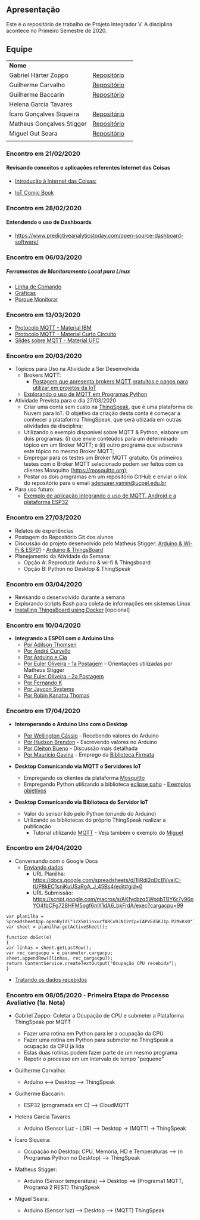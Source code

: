 ## Apresentação

Este é o repositório de trabalho de Projeto Integrador V. A disciplina acontece no Primeiro Semestre de 2020.


## Equipe

|   |   |   |
|---|--:|:--|
| **Nome** |   |
|Gabriel Härter Zoppo  | [Repositório](https://github.com/GabrielZoppo/Pi5) |
|Guilherme Carvalho | [Repositório](https://github.com/carvalhoGuilherme/PI5) |
|Guilherme Baccarin | [Repositório](https://github.com/Baccarin/ProjetoIntegrador-V) |
|Helena Garcia Tavares |  |
|Ícaro Gonçalves Siqueira  | [Repositório](https://github.com/IcaroGSiqueira/piv) |
|Matheus Gonçalves Stigger   | [Repositório](https://github.com/MGStigger/PI_V) |
|Miguel Gut Seara | [Repositório](https://github.com/miguelgut/piv_python_mqtt)|
|   |   |   | |

### Encontro em 21/02/2020

#### Revisando conceitos e aplicações referentes Internet das Coisas

  * [Introdução à Internet das Coisas:](http://olaria.ucpel.edu.br/materiais/lib/exe/fetch.php?media=iot_conceitos_tecnologias.pdf)

  * [IoT Comic Book](https://iotcomicbook.org/)

### Encontro em 28/02/2020

#### Entendendo o uso de Dashboards

  * https://www.predictiveanalyticstoday.com/open-source-dashboard-software/

### Encontro em 06/03/2020

##### Ferramentas de Monitoramento Local para Linux
  * [Linha de Comando](https://solivrebonfim.wordpress.com/2013/05/07/10-ferramentas-de-linha-de-comandos-para-monitorar-a-performance-do-linux/)
  * [Gráficas](https://homelaber.com.br/linux-dashboards-ferramentas-simples-para-monitorar-o-seu-servidor-linux/)
  * [Porque Monitorar](https://epocanegocios.globo.com/Tecnologia/noticia/2018/10/como-o-exercito-chines-pode-ter-se-infiltrado-na-apple-e-em-outras-grandes-empresas-americanas.html)

### Encontro em 13/03/2020
  * [Protocolo MQTT - Material IBM](https://www.ibm.com/developerworks/br/library/iot-mqtt-why-good-for-iot/index.html)
  * [Protocolo MQTT - Material Curto Circuito](https://www.curtocircuito.com.br/blog/introducao-ao-mqtt/)
  * [Slides sobre MQTT - Material UFC](https://pt.slideshare.net/MaurcioMoreiraNeto/protocolo-mqtt-redes-de-computadores)

### Encontro em 20/03/2020
  * Tópicos para Uso na Atividade a Ser Desenvolvida
    * Brokers MQTT:
      * [Postagem que apresenta brokers MQTT gratuitos e pagos para utilizar em projetos da IoT](https://mntolia.com/10-free-public-private-mqtt-brokers-for-testing-prototyping/)
    * [Explorando o uso de MQTT em Programas Python](https://fazbe.github.io/Usando-o-paho-mqtt-para-Python/)
  * Atividade Prevista para o dia 27/03/2020
    * Criar uma conta sem custo na [ThingSpeak](https://thingspeak.com/), que é uma plataforma de Nuvem para IoT. O objetivo da criaçào desta conta é começar a conhecer a plataforma ThingSpeak, que será utiizada em outras atividades da disciplina;
    * Utilizando o exemplo disponível sobre MQTT & Python, elabore um dois programas: (i) que envie conteúdos para um determinado tópico em um Broker MQTT; e (ii) outro programa que subscreva este tópico no mesmo Broker MQTT;
    * Empregar para os testes um Broker MQTT gratuito. Os primeiros testes com o Broker MQTT selecionado podem ser feitos com os clientes Mosquitto (https://mosquitto.org);
    * Postar os dois programas em um repositório GitHub e enviar o link do repositório para o email adenuaer.yamin@ucpel.edu.br
  * Para uso futuro:
    * [Exemplo de aplicação integrando o uso de MQTT, Android e a plataforma ESP32](https://www.filipeflop.com/blog/esp32-e-mqtt-dashboard-android/)
    
### Encontro em 27/03/2020

  * Relatos de experiências
  * Postagem do Repositório Git dos alunos
  * Discussão do projeto desenvolvido pelo Matheus Stigger: [Arduino & Wi-Fi & ESP01](https://blogmasterwalkershop.com.br/arduino/como-usar-com-arduino-modulo-wifi-esp8266-esp-01/) - [Arduino & ThingsBoard](https://thingsboard.io/docs/samples/arduino/temperature/ )
  * Planejamento da Atividade da Semana: 
    * Opção A: Reproduzir Arduino & wi-fi & Thingsboard
    * Opção B: Python no Desktop & ThingSpeak

### Encontro em 03/04/2020
  * Revisando o desenvolvido durante a semana
  * Explorando scripts Bash para coleta de informações em sistemas Linux
  * [Installing ThingsBoard using Docker](https://thingsboard.io/docs/user-guide/install/docker/) [opcional]

### Encontro em 10/04/2020
  * **Integrando a ESP01 com o Arduino Uno**
    * [Por Adilson Thomsen](https://www.filipeflop.com/blog/esp8266-arduino-tutorial/)
    * [Por André Curvello](https://www.embarcados.com.br/esp8266-com-arduino/)
    * [Por Arduino e Cia](https://www.arduinoecia.com.br/arduino-modulo-wireless-esp8266-esp-01/)
    * [Por Euler Oliveira - 1a Postagem](https://blogmasterwalkershop.com.br/arduino/como-usar-com-arduino-modulo-wifi-esp8266-esp-01/) - Orientações utilizadas por Matheus Stigger
    * [Por Euler Oliveira - 2a Postagem](https://blogmasterwalkershop.com.br/blynk/blynk-controle-do-arduino-via-wifi-com-esp8266-esp-01/)
    * [Por Fernando K](https://www.fernandok.com/2018/10/webserver-arduino-uno-com-wifi-esp01.html)
    * [Por Jaycon Systems](https://www.instructables.com/id/Using-ESP-01-and-Arduino-UNO/)
    * [Por Robin Kanattu Thomas](https://www.hackster.io/ROBINTHOMAS/programming-esp8266-esp-01-with-arduino-011389)

### Encontro em 17/04/2020

  * **Interoperando o Arduino Uno com o Desktop**
    * [Por Wellington Cássio](http://labdegaragem.com/profiles/blogs/comunicando-arduino-e-python) - Recebendo valores do Arduino
    * [Por Hudson Brendon](https://medium.com/code-rocket-blog/python-e-arduino-ganhando-produtividade-em-seus-projetos-de-internet-das-coisas-37781e21b9ee) - Escrevendo valores no Arduino
    * [Por Cleiton Bueno](https://www.embarcados.com.br/python-e-arduino-comunicacao-serial/) - Discussão mais detalhada
    * [Por Mauricio Gavina](https://www.filipeflop.com/blog/integrando-processing-e-arduino-com-a-biblioteca-firmata/) - Emprego da [Biblioteca Firmata](https://github.com/firmata/protocol)

  * **Desktop Comunicando via MQTT o Servidores IoT**
    * Empregando os clientes da plataforma [Mosquitto](https://mosquitto.org/)
    * Empregando Python utilizando a biblioteca [eclipse paho](https://www.eclipse.org/paho/) - [Exemplos objetivos](https://fazbe.github.io/Usando-o-paho-mqtt-para-Python/)
    
   * **Desktop Comunicando via Biblioteca do Servidor IoT**  
     * Valor do sensor lido pelo Python (oriundo do Arduino)
     * Utilizando as bibliotecas do próprio ThingSpeak realizar a publicação
       * Tutorial utilizando [MQTT](https://www.mathworks.com/help/thingspeak/use-desktop-mqtt-client-to-publish-to-a-channel.html) - Veja também o exemplo do [Miguel](https://github.com/miguelgut/piv_python_mqtt)

### Encontro em 24/04/2020
   * Conversando com o Google Docs
     * [Enviando dados](https://fazerlab.wordpress.com/2017/10/24/dados-em-tempo-real-com-planilha-do-google-docs/)
        * URL Planilha: https://docs.google.com/spreadsheets/d/1ljRdj2qDcBVyelC-tUP8kEC1sniKuUSaRgA_J_45Bs4/edit#gid=0
        * URL Submissão: https://script.google.com/macros/s/AKfycbzq5WpqbTBY6r7y96pYO4fbCFg728HFM5ogf6mY1dA6_bkFrdA/exec?cargacpu=99

~~~
var planilha = SpreadsheetApp.openById("1cXSm1inxurfARCu9JN12rCpxIAPVEd5KJ1p_P2MxKs0");
var sheet = planilha.getActiveSheet();

function doGet(e)
{
var linhas = sheet.getLastRow();
var rec_cargacpu = e.parameter.cargacpu;
sheet.appendRow([linhas, rec_cargacpu]);
return ContentService.createTextOutput("Ocupação CPU recebida"); 
}
~~~


  * [Tratando os dados recebidos](https://fazerlab.wordpress.com/2017/10/30/grafico-dinamico-com-google-script-e-planilha/)


### Encontro em 08/05/2020 - Primeira Etapa do Processo Avaliativo (1a. Nota)

* Gabriel Zoppo: Coletar a Ocupação de CPU e submeter a Plataforma ThingSpeak por MQTT
    * Fazer uma rotina em Python para ler a ocupação da CPU
    * Fazer uma rotina em Python para submeter no ThingSpeak a ocupação da CPU já lida
    * Estas duas rotinas podem fazer parte de um mesmo programa
    * Repetir o processo em um intervalo de tempo "pequeno"
    
* Guilherme Carvalho:
    * Arduíno <--> Desktop --> ThingSpeak

* Guilherme Baccarin:
    * ESP32 (programada em C) --> CloudMQTT

* Helena Garcia Tavares
    * Arduino (Sensor Luz - LDR) --> Desktop -> (MQTT) -> ThingSpeak

* Ícaro Siqueira:
    * Ocupação no Desktop: CPU, Memória, HD e Temperaturas --> (n Programas Python no Desktop) --> ThingSpeak

* Matheus Stigger:
    * Arduíno (Sensor temperatura) --> Desktop ==> (Programa1 MQTT, Programa 2 REST) ThingSpeak
    
* Miguel Seara:
    * Arduino (Sensor luz) --> Desktop --> (MQTT) ThingSpeak
